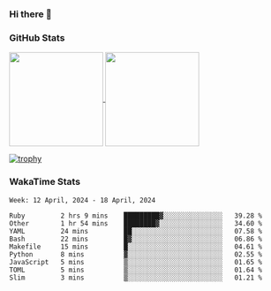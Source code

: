 ### Hi there 👋

### GitHub Stats

<a href="https://github.com/anuraghazra/github-readme-stats">
  <img align="center" height="170px" src="https://github-readme-stats.vercel.app/api/top-langs/?username=tksfjt1024&layout=compact&count_private=true&show_icons=true&show_icons=true&theme=graywhite" />
</a>
<a href="https://github.com/anuraghazra/github-readme-stats">
  <img align="center" height="170px" src="https://github-readme-stats.vercel.app/api?username=tksfjt1024&count_private=true&show_icons=true&show_icons=true&theme=graywhite" />
</a>

[![trophy](https://github-profile-trophy.vercel.app/?username=tksfjt1024)](https://github.com/ryo-ma/github-profile-trophy)

### WakaTime Stats

<!--START_SECTION:waka-->
```text
Week: 12 April, 2024 - 18 April, 2024

Ruby         2 hrs 9 mins    █████████▓░░░░░░░░░░░░░░░   39.28 % 
Other        1 hr 54 mins    ████████▓░░░░░░░░░░░░░░░░   34.60 % 
YAML         24 mins         ██░░░░░░░░░░░░░░░░░░░░░░░   07.58 % 
Bash         22 mins         █▓░░░░░░░░░░░░░░░░░░░░░░░   06.86 % 
Makefile     15 mins         █░░░░░░░░░░░░░░░░░░░░░░░░   04.61 % 
Python       8 mins          ▓░░░░░░░░░░░░░░░░░░░░░░░░   02.55 % 
JavaScript   5 mins          ▒░░░░░░░░░░░░░░░░░░░░░░░░   01.65 % 
TOML         5 mins          ▒░░░░░░░░░░░░░░░░░░░░░░░░   01.64 % 
Slim         3 mins          ▒░░░░░░░░░░░░░░░░░░░░░░░░   01.21 % 
```
<!--END_SECTION:waka-->
